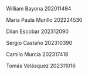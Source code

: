 William Bayona 202011494

Maria Paula Murillo 202224530 

Dilan Escobar 202312090 

Sergio Castaño 202310390

Camilo Murcia 202317418

Tomás Velásquez 202311016
